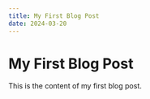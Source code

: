 ```yaml
---
title: My First Blog Post
date: 2024-03-20
---
```


# My First Blog Post

This is the content of my first blog post. 